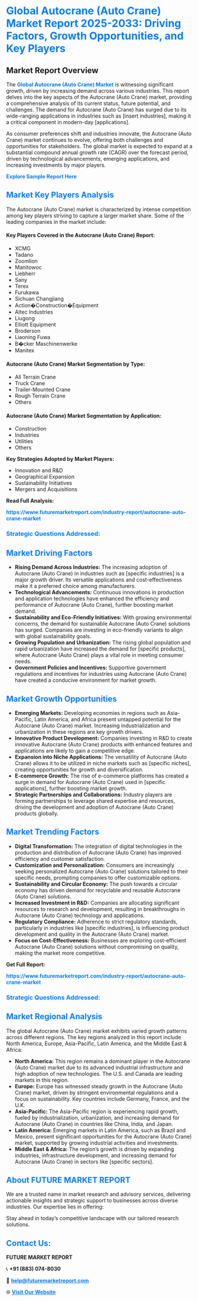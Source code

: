 <h1 style="color: #007BFF;">Global Autocrane (Auto Crane) Market Report 2025-2033: Driving Factors, Growth Opportunities, and Key Players</h1>

<section id="overview">
<h2>Market Report Overview</h2>
<p>The <a href="https://www.futuremarketreport.com/industry-report/autocrane-auto-crane-market" style="color: #007BFF; text-decoration: none;"><strong>Global Autocrane (Auto Crane) Market</strong></a> is witnessing significant growth, driven by increasing demand across various industries. This report delves into the key aspects of the Autocrane (Auto Crane) market, providing a comprehensive analysis of its current status, future potential, and challenges. The demand for Autocrane (Auto Crane) has surged due to its wide-ranging applications in industries such as [insert industries], making it a critical component in modern-day [applications].</p>
<p>As consumer preferences shift and industries innovate, the Autocrane (Auto Crane) market continues to evolve, offering both challenges and opportunities for stakeholders. The global market is expected to expand at a substantial compound annual growth rate (CAGR) over the forecast period, driven by technological advancements, emerging applications, and increasing investments by major players.</p>
</section>

<section id="overview">
<p><a href="https://www.futuremarketreport.com/request-sample/reportId=103407" style="color: #007BFF; text-decoration: none;"><strong>Explore Sample Report Here</strong></a></p>
</section>

<section id="key-players">
<h2 style="color: #007BFF;">Market Key Players Analysis</h2>
<p>The Autocrane (Auto Crane) market is characterized by intense competition among key players striving to capture a larger market share. Some of the leading companies in the market include:</p>
<h4>Key Players Covered in the Autocrane (Auto Crane) Report:</h4>
<ul><li>XCMG</li><li>Tadano</li><li>Zoomlion</li><li>Manitowoc</li><li>Liebherr</li><li>Sany</li><li>Terex</li><li>Furukawa</li><li>Sichuan Changjiang</li><li>Action�Construction�Equipment</li><li>Altec Industries</li><li>Liugong</li><li>Elliott Equipment</li><li>Broderson</li><li>Liaoning Fuwa</li><li>B�cker Maschinenwerke</li><li>Manitex</li></ul>
<h4>Autocrane (Auto Crane) Market Segmentation by Type:</h4>
<ul><li>All Terrain Crane</li><li>Truck Crane</li><li>Trailer-Mounted Crane</li><li>Rough Terrain Crane</li><li>Others</li></ul>

<h4>Autocrane (Auto Crane) Market Segmentation by Application:</h4>
<ul><li>Construction</li><li>Industries</li><li>Utilities</li><li>Others</li></ul>
<p><strong>Key Strategies Adopted by Market Players:</strong></p>
<ul>
<li>Innovation and R&D</li>
<li>Geographical Expansion</li>
<li>Sustainability Initiatives</li>
<li>Mergers and Acquisitions</li>
</ul>
</section>

<section>
<p><strong>Read Full Analysis: </strong></p><a href="https://www.futuremarketreport.com/industry-report/autocrane-auto-crane-market" style="color: #007BFF; text-decoration: none;"><strong>https://www.futuremarketreport.com/industry-report/autocrane-auto-crane-market</strong></a>
<h3 style="color: #007BFF;">Strategic Questions Addressed:</h3>
</section>

<section id="driving-factors">
<h2 style="color: #007BFF;">Market Driving Factors</h2>
<ul>
<li><strong>Rising Demand Across Industries:</strong> The increasing adoption of Autocrane (Auto Crane) in industries such as [specific industries] is a major growth driver. Its versatile applications and cost-effectiveness make it a preferred choice among manufacturers.</li>
<li><strong>Technological Advancements:</strong> Continuous innovations in production and application technologies have enhanced the efficiency and performance of Autocrane (Auto Crane), further boosting market demand.</li>
<li><strong>Sustainability and Eco-Friendly Initiatives:</strong> With growing environmental concerns, the demand for sustainable Autocrane (Auto Crane) solutions has surged. Companies are investing in eco-friendly variants to align with global sustainability goals.</li>
<li><strong>Growing Population and Urbanization:</strong> The rising global population and rapid urbanization have increased the demand for [specific products], where Autocrane (Auto Crane) plays a vital role in meeting consumer needs.</li>
<li><strong>Government Policies and Incentives:</strong> Supportive government regulations and incentives for industries using Autocrane (Auto Crane) have created a conducive environment for market growth.</li>
</ul>
</section>

<section id="growth-opportunities">
<h2 style="color: #007BFF;">Market Growth Opportunities</h2>
<ul>
<li><strong>Emerging Markets:</strong> Developing economies in regions such as Asia-Pacific, Latin America, and Africa present untapped potential for the Autocrane (Auto Crane) market. Increasing industrialization and urbanization in these regions are key growth drivers.</li>
<li><strong>Innovative Product Development:</strong> Companies investing in R&D to create innovative Autocrane (Auto Crane) products with enhanced features and applications are likely to gain a competitive edge.</li>
<li><strong>Expansion into Niche Applications:</strong> The versatility of Autocrane (Auto Crane) allows it to be utilized in niche markets such as [specific niches], creating opportunities for growth and diversification.</li>
<li><strong>E-commerce Growth:</strong> The rise of e-commerce platforms has created a surge in demand for Autocrane (Auto Crane) used in [specific applications], further boosting market growth.</li>
<li><strong>Strategic Partnerships and Collaborations:</strong> Industry players are forming partnerships to leverage shared expertise and resources, driving the development and adoption of Autocrane (Auto Crane) products globally.</li>
</ul>
</section>

<section id="trending-factors">
<h2 style="color: #007BFF;">Market Trending Factors</h2>
<ul>
<li><strong>Digital Transformation:</strong> The integration of digital technologies in the production and distribution of Autocrane (Auto Crane) has improved efficiency and customer satisfaction.</li>
<li><strong>Customization and Personalization:</strong> Consumers are increasingly seeking personalized Autocrane (Auto Crane) solutions tailored to their specific needs, prompting companies to offer customizable options.</li>
<li><strong>Sustainability and Circular Economy:</strong> The push towards a circular economy has driven demand for recyclable and reusable Autocrane (Auto Crane) solutions.</li>
<li><strong>Increased Investment in R&D:</strong> Companies are allocating significant resources to research and development, resulting in breakthroughs in Autocrane (Auto Crane) technology and applications.</li>
<li><strong>Regulatory Compliance:</strong> Adherence to strict regulatory standards, particularly in industries like [specific industries], is influencing product development and quality in the Autocrane (Auto Crane) market.</li>
<li><strong>Focus on Cost-Effectiveness:</strong> Businesses are exploring cost-efficient Autocrane (Auto Crane) solutions without compromising on quality, making the market more competitive.</li>
</ul>
</section>

<section>
<p><strong>Get Full Report: </strong></p><a href="https://www.futuremarketreport.com/industry-report/autocrane-auto-crane-market" style="color: #007BFF; text-decoration: none;"><strong>https://www.futuremarketreport.com/industry-report/autocrane-auto-crane-market</strong></a>
<h3 style="color: #007BFF;">Strategic Questions Addressed:</h3>
</section>


<section id="regional-analysis">
<h2 style="color: #007BFF;">Market Regional Analysis</h2>
<p>The global Autocrane (Auto Crane) market exhibits varied growth patterns across different regions. The key regions analyzed in this report include North America, Europe, Asia-Pacific, Latin America, and the Middle East & Africa:</p>
<ul>
<li><strong>North America:</strong> This region remains a dominant player in the Autocrane (Auto Crane) market due to its advanced industrial infrastructure and high adoption of new technologies. The U.S. and Canada are leading markets in this region.</li>
<li><strong>Europe:</strong> Europe has witnessed steady growth in the Autocrane (Auto Crane) market, driven by stringent environmental regulations and a focus on sustainability. Key countries include Germany, France, and the U.K.</li>
<li><strong>Asia-Pacific:</strong> The Asia-Pacific region is experiencing rapid growth, fueled by industrialization, urbanization, and increasing demand for Autocrane (Auto Crane) in countries like China, India, and Japan.</li>
<li><strong>Latin America:</strong> Emerging markets in Latin America, such as Brazil and Mexico, present significant opportunities for the Autocrane (Auto Crane) market, supported by growing industrial activities and investments.</li>
<li><strong>Middle East & Africa:</strong> The region’s growth is driven by expanding industries, infrastructure development, and increasing demand for Autocrane (Auto Crane) in sectors like [specific sectors].</li>
</ul>
</section>

<footer>
<h2 style="color: #007BFF;">About FUTURE MARKET REPORT</h2>
<p>We are a trusted name in market research and advisory services, delivering actionable insights and strategic support to businesses across diverse industries. Our expertise lies in offering:</p>

<p>Stay ahead in today’s competitive landscape with our tailored research solutions.</p>

<h2 style="color: #007BFF;">Contact Us:</h2>
<p><strong>FUTURE MARKET REPORT</strong></p>
<p>📞 <strong>+91 (883) 074-8030</strong></p>
<p>📧 <strong><a href="mailto:help@futuremarketreport.com" style="color: #007BFF;">help@futuremarketreport.com</a></strong></p>
<p>🌐 <strong><a href="https://www.futuremarketreport.com/" style="color: #007BFF;">Visit Our Website</a></strong></p>
</footer>